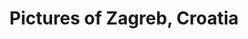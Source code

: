 ---
title: "Pictures of Zagreb, Croatia"
description: "Pictures of Zagreb, Croatia."
list-hide: true
---